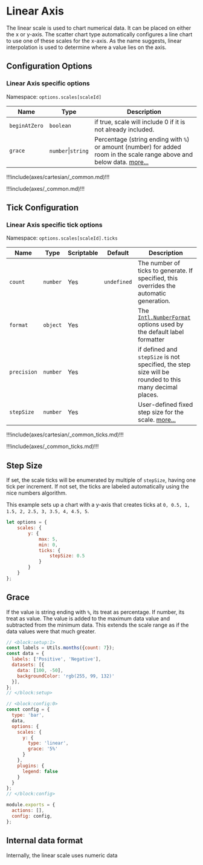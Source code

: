 # Linear Axis

The linear scale is used to chart numerical data. It can be placed on either the x or y-axis. The scatter chart type automatically configures a line chart to use one of these scales for the x-axis. As the name suggests, linear interpolation is used to determine where a value lies on the axis.

## Configuration Options

### Linear Axis specific options

Namespace: `options.scales[scaleId]`

| Name | Type | Description
| ---- | ---- | -----------
| `beginAtZero` | `boolean` | if true, scale will include 0 if it is not already included.
| `grace` | `number`\|`string` | Percentage (string ending with `%`) or amount (number) for added room in the scale range above and below data. [more...](#grace)

!!!include(axes/cartesian/_common.md)!!!

!!!include(axes/_common.md)!!!

## Tick Configuration

### Linear Axis specific tick options

Namespace: `options.scales[scaleId].ticks`

| Name | Type | Scriptable | Default | Description
| ---- | ---- | ------- | ------- | -----------
| `count` | `number` | Yes | `undefined` | The number of ticks to generate. If specified, this overrides the automatic generation.
| `format` | `object` | Yes | | The [`Intl.NumberFormat`](https://developer.mozilla.org/en-US/docs/Web/JavaScript/Reference/Global_Objects/Intl/NumberFormat) options used by the default label formatter
| `precision` | `number` | Yes | | if defined and `stepSize` is not specified, the step size will be rounded to this many decimal places.
| `stepSize` | `number` | Yes | | User-defined fixed step size for the scale. [more...](#step-size)

!!!include(axes/cartesian/_common_ticks.md)!!!

!!!include(axes/_common_ticks.md)!!!

## Step Size

If set, the scale ticks will be enumerated by multiple of `stepSize`, having one tick per increment. If not set, the ticks are labeled automatically using the nice numbers algorithm.

This example sets up a chart with a y-axis that creates ticks at `0, 0.5, 1, 1.5, 2, 2.5, 3, 3.5, 4, 4.5, 5`.

```javascript
let options = {
    scales: {
        y: {
            max: 5,
            min: 0,
            ticks: {
                stepSize: 0.5
            }
        }
    }
};
```

## Grace

If the value is string ending with `%`, its treat as percentage. If number, its treat as value.
The value is added to the maximum data value and subtracted from the minimum data. This extends the scale range as if the data values were that much greater.

```js chart-editor
// <block:setup:1>
const labels = Utils.months({count: 7});
const data = {
  labels: ['Positive', 'Negative'],
  datasets: [{
    data: [100, -50],
    backgroundColor: 'rgb(255, 99, 132)'
  }],
};
// </block:setup>

// <block:config:0>
const config = {
  type: 'bar',
  data,
  options: {
    scales: {
      y: {
        type: 'linear',
        grace: '5%'
      }
    },
    plugins: {
      legend: false
    }
  }
};
// </block:config>

module.exports = {
  actions: [],
  config: config,
};
```

## Internal data format

Internally, the linear scale uses numeric data
